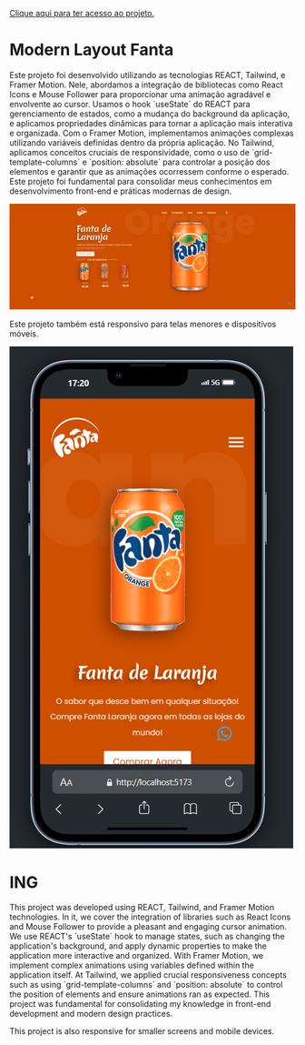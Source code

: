 <a href="">Clique aqui para ter acesso ao projeto.</a>

<h1>Modern Layout Fanta</h1>

<p>Este projeto foi desenvolvido utilizando as tecnologias REACT, Tailwind, e Framer Motion. Nele, abordamos a integração de bibliotecas como React Icons e Mouse Follower para proporcionar uma animação agradável e envolvente ao cursor. Usamos o hook `useState` do REACT para gerenciamento de estados, como a mudança do background da aplicação, e aplicamos propriedades dinâmicas para tornar a aplicação mais interativa e organizada. Com o Framer Motion, implementamos animações complexas utilizando variáveis definidas dentro da própria aplicação. No Tailwind, aplicamos conceitos cruciais de responsividade, como o uso de `grid-template-columns` e `position: absolute` para controlar a posição dos elementos e garantir que as animações ocorressem conforme o esperado. Este projeto foi fundamental para consolidar meus conhecimentos em desenvolvimento front-end e práticas modernas de design.</p>


![alt text](image.png)


<p>Este projeto também está responsivo para telas menores e dispositívos móveis.</p>

![alt text](image-1.png)



<h1>ING</h1>

<p>This project was developed using REACT, Tailwind, and Framer Motion technologies. In it, we cover the integration of libraries such as React Icons and Mouse Follower to provide a pleasant and engaging cursor animation. We use REACT's `useState` hook to manage states, such as changing the application's background, and apply dynamic properties to make the application more interactive and organized. With Framer Motion, we implement complex animations using variables defined within the application itself. At Tailwind, we applied crucial responsiveness concepts such as using `grid-template-columns` and `position: absolute` to control the position of elements and ensure animations ran as expected. This project was fundamental for consolidating my knowledge in front-end development and modern design practices.</p>



<p>This project is also responsive for smaller screens and mobile devices.</p>